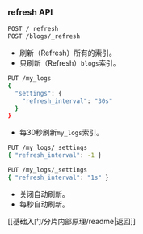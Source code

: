 ### refresh API
```bash
POST /_refresh
POST /blogs/_refresh
```
- 刷新（Refresh）所有的索引。
- 只刷新（Refresh）`blogs`索引。
```bash
PUT /my_logs
{
  "settings": {
    "refresh_interval": "30s"
  }
}
```
- 每30秒刷新`my_logs`索引。
```bash
PUT /my_logs/_settings
{ "refresh_interval": -1 }

PUT /my_logs/_settings
{ "refresh_interval": "1s" }
```
- 关闭自动刷新。
- 每秒自动刷新。

[[基础入门/分片内部原理/readme|返回]]